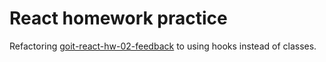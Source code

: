 # React homework practice

Refactoring [goit-react-hw-02-feedback](https://github.com/dolphin-vr/goit-react-hw-02-feedback) to using hooks instead of classes.

